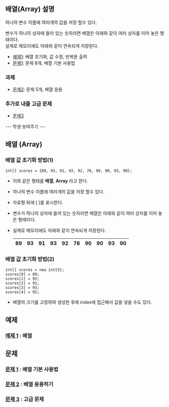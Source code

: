 ## 배열(Array) 설명

하나의 변수 이름에 여러개의 값을 저장 할수 있다.  
  
변수가 하나의 상자에 들어 있는 숫자라면 배열은 아래와 같이 여러 상자를 이어 놓은 형태이다.  
실제로 메모리에도 아래와 같이 연속되게 저장된다.   

- [예제1](ex01/ex01.java): 배열 초기화, 값 수정, 반복문 출력
- [문제1](quiz01/README.md): 문제 8개, 배열 기본 사용법

### 과제 
- [문제2](quiz02/README.md): 문제 5개, 배열 응용

### 추가로 내줄 고급 문제
- [문제3](quiz03/README.md)




--- 학생 보여주기 ---

## 배열 (Array)
### 배열 값 초기화 방법(1)
```
int[] scores = {89, 93, 91, 93, 92, 78, 90, 90, 93, 90};
```

* 이와 같은 형태를 **배열**, **Array** 라고 한다.
* 하나의 변수 이름에 여러개의 값을 저장 할수 있다. 
* 자료형 뒤에 [ ]를 표시한다. 
* 변수가 하나의 상자에 들어 있는 숫자라면 배열은 아래와 같이 여러 상자를 이어 놓은 형태이다. 
* 실제로 메모리에도 아래와 같이 연속되게 저장된다.

	| 89 | 93 | 91 | 93 | 92 | 78 | 90 | 90 | 93 | 90 |
	|----|----|----|----|----|----|----|----|----|----|   

### 배열 값 초기화 방법(2)
```
int[] scores = new int[5];
scores[0] = 89;
scores[1] = 93;
scores[2] = 91;
scores[3] = 93;
scores[4] = 92;
```
* 배열의 크기를 고정하여 생성한 후에 index에 접근해서 값을 넣을 수도 있다.

## 예제
### [예제 1](ex01/ex01.java) : 배열

## 문제
### [문제 1](quiz01) : 배열 기본 사용법
### [문제 2](quiz02) : 베열 응용하기
### [문제 3](quiz03) : 고급 문제
